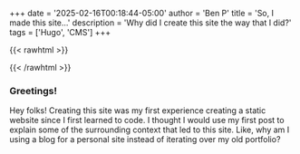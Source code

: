 +++
date = '2025-02-16T00:18:44-05:00'
author = 'Ben P'
title = 'So, I made this site...'
description = 'Why did I create this site the way that I did?'
tags = ['Hugo', 'CMS']
+++

{{< rawhtml >}}

<div class='gradient-keyboard'></div>
{{< /rawhtml >}}

### Greetings!

Hey folks! Creating this site was my first experience creating a static website since I first learned to code. I thought I would use my first post to explain some of the surrounding context that led to this site. Like, why am I using a blog for a personal site instead of iterating over my old portfolio?
